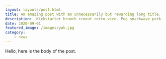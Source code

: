```yaml
---
layout: layouts/post.html
title: An amazing post with an unnecessarily but rewarding long title.
description:  Kickstarter brunch cronut retro vice. Pug snackwave pork belly chillwave vegan mumblecore squid photo booth tousled aesthetic. Scenester truffaut salvia vaporware tattooed whatever.
date: 2020-09-01
featured_image: /images/yak.jpg
category: 
    - news
---
```

Hello, here is the body of the post.
